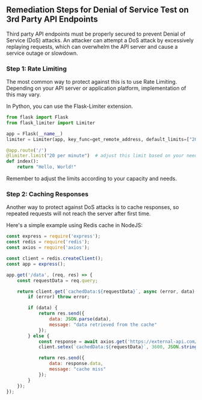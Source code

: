

## Remediation Steps for Denial of Service Test on 3rd Party API Endpoints
Third party API endpoints must be properly secured to prevent Denial of Service (DoS) attacks. An attacker can attempt a DoS attack by excessively replaying requests, which can overwhelm the API server and cause a service outage or slowdown. 

### Step 1: Rate Limiting
The most common way to protect against this is to use Rate Limiting. Depending on your API server or application platform, implementation of this may vary. 

In Python, you can use the Flask-Limiter extension. 

```python
from flask import Flask
from flask_limiter import Limiter

app = Flask(__name__)
limiter = Limiter(app, key_func=get_remote_address, default_limits=["200 per day", "50 per hour"])

@app.route('/')
@limiter.limit("20 per minute")  # adjust this limit based on your needs
def index():
    return "Hello, World!"
```
Remember to adjust the limits according to your capacity and needs. 

### Step 2: Caching Responses
Another way to protect against DoS attacks is to cache responses, so repeated requests will not reach the server after first time.

Here's a simple example using Redis cache in NodeJS:

```javascript
const express = require('express');
const redis = require('redis');
const axios = require('axios');

const client = redis.createClient();
const app = express();

app.get('/data', (req, res) => {
    const requestData = req.query;

    return client.get(`cachedData:${requestData}`, async (error, data) => {
        if (error) throw error;

        if (data) {
            return res.send({
                data: JSON.parse(data),
                message: "data retrieved from the cache"
            });
        } else {
            const response = await axios.get('https://external-api.com/data');
            client.setex(`cachedData:${requestData}`, 3600, JSON.stringify({ source: 'Redis Cache',...response.data}));

            return res.send({
                data: response.data,
                message: "cache miss"
            });
        }
    });
});
```
